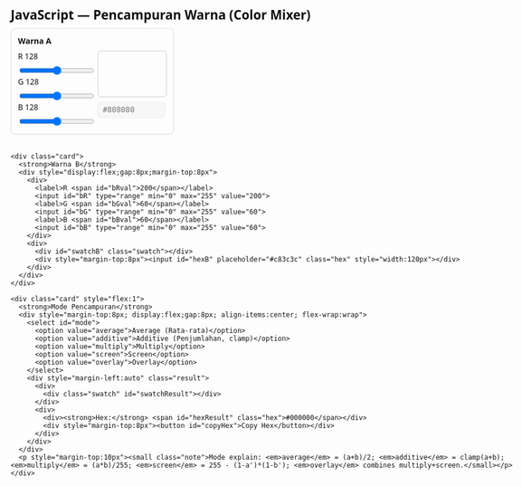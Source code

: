 <!doctype html>
<html lang="id">
<head>
<meta charset="utf-8" />
<meta name="viewport" content="width=device-width,initial-scale=1" />
<title>Pencampuran Warna (Color Mixer)</title>
<style>
  body { font-family: system-ui, -apple-system, "Segoe UI", Roboto, Arial; padding: 18px; max-width: 900px; margin: auto; color:#111 }
  h1 { font-size: 1.4rem; margin-bottom: 8px }
  .row { display:flex; gap:18px; align-items:flex-start; margin-bottom:16px; flex-wrap:wrap }
  .card { border:1px solid #ddd; padding:12px; border-radius:8px; min-width:220px; box-shadow: 0 1px 3px rgba(0,0,0,0.03) }
  label{ display:block; font-size:0.85rem; margin-bottom:6px }
  input[type="range"]{ width:100% }
  .swatch { width:120px; height:80px; border-radius:6px; border:1px solid #ccc; }
  .result { display:flex; gap:12px; align-items:center }
  button{ padding:8px 10px; border-radius:6px; border:1px solid #bbb; background:#fff; cursor:pointer }
  select{ padding:6px; border-radius:6px }
  .hex { font-family: monospace; background:#f7f7f7; padding:6px 8px; border-radius:6px; border:1px solid #eee }
  small.note{ color:#666 }
</style>
</head>
<body>
  <h1>JavaScript — Pencampuran Warna (Color Mixer)</h1>

  <div class="row">
    <div class="card">
      <strong>Warna A</strong>
      <div style="display:flex;gap:8px;margin-top:8px">
        <div>
          <label>R <span id="aRval">128</span></label>
          <input id="aR" type="range" min="0" max="255" value="128">
          <label>G <span id="aGval">128</span></label>
          <input id="aG" type="range" min="0" max="255" value="128">
          <label>B <span id="aBval">128</span></label>
          <input id="aB" type="range" min="0" max="255" value="128">
        </div>
        <div>
          <div id="swatchA" class="swatch"></div>
          <div style="margin-top:8px"><input id="hexA" placeholder="#808080" class="hex" style="width:120px"></div>
        </div>
      </div>
    </div>

    <div class="card">
      <strong>Warna B</strong>
      <div style="display:flex;gap:8px;margin-top:8px">
        <div>
          <label>R <span id="bRval">200</span></label>
          <input id="bR" type="range" min="0" max="255" value="200">
          <label>G <span id="bGval">60</span></label>
          <input id="bG" type="range" min="0" max="255" value="60">
          <label>B <span id="bBval">60</span></label>
          <input id="bB" type="range" min="0" max="255" value="60">
        </div>
        <div>
          <div id="swatchB" class="swatch"></div>
          <div style="margin-top:8px"><input id="hexB" placeholder="#c83c3c" class="hex" style="width:120px"></div>
        </div>
      </div>
    </div>

    <div class="card" style="flex:1">
      <strong>Mode Pencampuran</strong>
      <div style="margin-top:8px; display:flex;gap:8px; align-items:center; flex-wrap:wrap">
        <select id="mode">
          <option value="average">Average (Rata-rata)</option>
          <option value="additive">Additive (Penjumlahan, clamp)</option>
          <option value="multiply">Multiply</option>
          <option value="screen">Screen</option>
          <option value="overlay">Overlay</option>
        </select>
        <div style="margin-left:auto" class="result">
          <div>
            <div class="swatch" id="swatchResult"></div>
          </div>
          <div>
            <div><strong>Hex:</strong> <span id="hexResult" class="hex">#000000</span></div>
            <div style="margin-top:8px"><button id="copyHex">Copy Hex</button></div>
          </div>
        </div>
      </div>
      <p style="margin-top:10px"><small class="note">Mode explain: <em>average</em> = (a+b)/2; <em>additive</em> = clamp(a+b); <em>multiply</em> = (a*b)/255; <em>screen</em> = 255 - (1-a')*(1-b'); <em>overlay</em> combines multiply+screen.</small></p>
    </div>
  </div>

  <script>
    // Utility
    const clamp = (v, a=0, b=255) => Math.max(a, Math.min(b, Math.round(v)));
    const toHex = v => v.toString(16).padStart(2,'0');
    const rgbToHex = (r,g,b) => '#' + toHex(clamp(r)) + toHex(clamp(g)) + toHex(clamp(b));

    // Elements
    const els = {
      aR: document.getElementById('aR'),
      aG: document.getElementById('aG'),
      aB: document.getElementById('aB'),
      bR: document.getElementById('bR'),
      bG: document.getElementById('bG'),
      bB: document.getElementById('bB'),
      swatchA: document.getElementById('swatchA'),
      swatchB: document.getElementById('swatchB'),
      swatchResult: document.getElementById('swatchResult'),
      mode: document.getElementById('mode'),
      hexResult: document.getElementById('hexResult'),
      copyHex: document.getElementById('copyHex'),
      hexA: document.getElementById('hexA'),
      hexB: document.getElementById('hexB'),
      aRval: document.getElementById('aRval'),
      aGval: document.getElementById('aGval'),
      aBval: document.getElementById('aBval'),
      bRval: document.getElementById('bRval'),
      bGval: document.getElementById('bGval'),
      bBval: document.getElementById('bBval')
    };

    function getA(){ return {r:+els.aR.value, g:+els.aG.value, b:+els.aB.value} }
    function getB(){ return {r:+els.bR.value, g:+els.bG.value, b:+els.bB.value} }

    // Mix functions: receive 0..255 integers, return {r,g,b}
    const mixers = {
      average: (a,b) => ({ r: (a.r + b.r)/2, g: (a.g + b.g)/2, b: (a.b + b.b)/2 }),
      additive: (a,b) => ({ r: clamp(a.r + b.r), g: clamp(a.g + b.g), b: clamp(a.b + b.b) }),
      multiply: (a,b) => ({ r: (a.r * b.r)/255, g: (a.g * b.g)/255, b: (a.b * b.b)/255 }),
      screen: (a,b) => ({ r: 255 - ((255-a.r)*(255-b.r)/255), g: 255 - ((255-a.g)*(255-b.g)/255), b: 255 - ((255-a.b)*(255-b.b)/255) }),
      overlay: (a,b) => {
        // overlay per channel: if a<128 -> 2*a*b/255 else -> 255 - 2*(255-a)*(255-b)/255
        const chan = (ac, bc) => {
          if (ac < 128) return clamp((2*ac*bc)/255);
          return clamp(255 - (2*(255-ac)*(255-bc)/255));
        };
        return { r: chan(a.r,b.r), g: chan(a.g,b.g), b: chan(a.b,b.b) };
      }
    };

    function updateSwatches(){
      // update numeric labels
      els.aRval.textContent = els.aR.value;
      els.aGval.textContent = els.aG.value;
      els.aBval.textContent = els.aB.value;
      els.bRval.textContent = els.bR.value;
      els.bGval.textContent = els.bG.value;
      els.bBval.textContent = els.bB.value;

      const a = getA();
      const b = getB();
      const hexA = rgbToHex(a.r,a.g,a.b);
      const hexB = rgbToHex(b.r,b.g,b.b);
      els.swatchA.style.background = hexA;
      els.swatchB.style.background = hexB;
      els.hexA.value = hexA;
      els.hexB.value = hexB;

      const mode = els.mode.value;
      const mix = mixers[mode](a,b);
      const hexRes = rgbToHex(mix.r, mix.g, mix.b);
      els.swatchResult.style.background = hexRes;
      els.hexResult.textContent = hexRes;
    }

    // Hook inputs
    ['aR','aG','aB','bR','bG','bB','mode'].forEach(id => {
      document.getElementById(id).addEventListener('input', updateSwatches);
    });

    // Hex -> sliders helper (parses #rrggbb or rrgghh)
    function tryApplyHex(inputEl, targetPrefix){
      const v = inputEl.value.trim().replace('#','');
      if (!/^[0-9a-fA-F]{6}$/.test(v)) return;
      const r = parseInt(v.slice(0,2),16);
      const g = parseInt(v.slice(2,4),16);
      const b = parseInt(v.slice(4,6),16);
      document.getElementById(targetPrefix+'R').value = r;
      document.getElementById(targetPrefix+'G').value = g;
      document.getElementById(targetPrefix+'B').value = b;
      updateSwatches();
    }

    els.hexA.addEventListener('change', ()=> tryApplyHex(els.hexA, 'a'));
    els.hexB.addEventListener('change', ()=> tryApplyHex(els.hexB, 'b'));

    // copy hex
    els.copyHex.addEventListener('click', async ()=>{
      try {
        await navigator.clipboard.writeText(els.hexResult.textContent);
        els.copyHex.textContent = 'Copied!';
        setTimeout(()=> els.copyHex.textContent = 'Copy Hex', 900);
      } catch(e){
        alert('Gagal copy — silakan salin manual: ' + els.hexResult.textContent);
      }
    });

    // init
    updateSwatches();

    // optional: click swatch to set as A or B
    els.swatchResult.addEventListener('click', ()=>{
      const hex = els.hexResult.textContent;
      // set to A
      els.hexA.value = hex;
      tryApplyHex(els.hexA, 'a');
    });
  </script>
</body>
</html>
